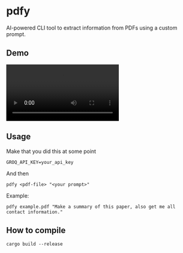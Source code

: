 # pdfy

AI-powered CLI tool to extract information from PDFs using a custom prompt.

## Demo

<video src=https://github.com/user-attachments/assets/879c8d9c-3dcf-4342-9ba4-8165b41a1c6a>A video showing various Brush features and scenes</video>

## Usage

Make that you did this at some point

```
GROQ_API_KEY=your_api_key
```

And then

```
pdfy <pdf-file> "<your prompt>"
```

Example:

```
pdfy example.pdf "Make a summary of this paper, also get me all contact information."
```

## How to compile

```
cargo build --release
```
